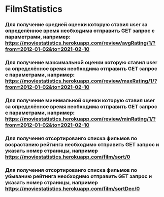 # FilmStatistics

### Для получение средней оценки которую ставил user за определённое время необходима отправить GET запрос с параметрами, например:  https://moviestatistics.herokuapp.com/review/avgRating/1/?from=2012-01-02&to=2021-02-10
### Для получение максимальной оценки которую ставил user за определённое время необходима отправить GET запрос с параметрами, например:   https://moviestatistics.herokuapp.com/review/maxRating/1/?from=2012-01-02&to=2021-02-10
### Для получение минимальной оценки которую ставил user за определённое время  необходима отправить GET запрос с параметрами, например:  https://moviestatistics.herokuapp.com/review/minRating/1/?from=2012-01-02&to=2021-02-10

### Для получения отсортированго списка фильмов по возрастанию рейтинга необходимо отправить GET запрос и указать номер страницы, например https://moviestatistics.herokuapp.com/film/sort/0
### Для получения отсортированго списка фильмов по убыванию рейтинга необходимо отправить GET запрос и указать номер страницы, например https://moviestatistics.herokuapp.com/film/sortDec/0
